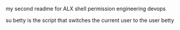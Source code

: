 my second readme for ALX shell permission engineering devops

su betty is the script that switches the current user to the user betty
